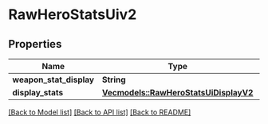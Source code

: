 # RawHeroStatsUiv2

## Properties

Name | Type | Description | Notes
------------ | ------------- | ------------- | -------------
**weapon_stat_display** | **String** |  | 
**display_stats** | [**Vec<models::RawHeroStatsUiDisplayV2>**](RawHeroStatsUIDisplayV2.md) |  | 

[[Back to Model list]](../README.md#documentation-for-models) [[Back to API list]](../README.md#documentation-for-api-endpoints) [[Back to README]](../README.md)


